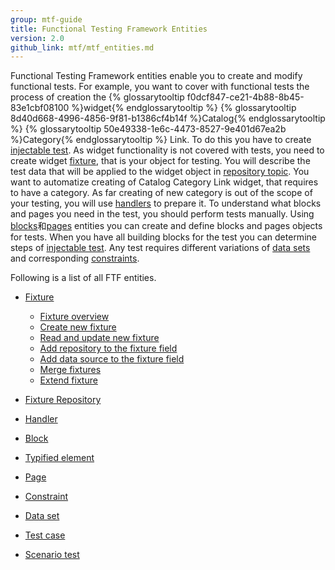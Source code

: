 ```yaml
---
group: mtf-guide
title: Functional Testing Framework Entities
version: 2.0
github_link: mtf/mtf_entities.md
---
```

Functional Testing Framework entities enable you to create and modify functional tests. 
For example, you want to cover with functional tests the process of creation the {% glossarytooltip f0dcf847-ce21-4b88-8b45-83e1cbf08100 %}widget{% endglossarytooltip %} {% glossarytooltip 8d40d668-4996-4856-9f81-b1386cf4b14f %}Catalog{% endglossarytooltip %} {% glossarytooltip 50e49338-1e6c-4473-8527-9e401d67ea2b %}Category{% endglossarytooltip %} Link.
To do this you have to create <a href="{{ page.baseurl }}/mtf/mtf_entities/mtf_testcase.html">injectable test</a>. As widget functionality is not covered with tests, you need to create widget <a href="{{ page.baseurl }}/mtf/mtf_entities/mtf_fixture.html">fixture</a>, that is your object for testing. You will describe the test data that will be applied to the widget object in <a href="{{ page.baseurl }}/mtf/mtf_entities/mtf_fixture-repo.html">repository topic</a>. You want to automatize creating of Catalog Category Link widget, that requires to have a category. As far creating of new category is out of the scope of your testing, you will use <a href="{{ page.baseurl }}/mtf/mtf_entities/mtf_handler.html">handlers</a> to prepare it. To understand what blocks and pages you need in the test, you should perform tests manually. Using <a href="{{ page.baseurl }}/mtf/mtf_entities/mtf_block.html">blocks</a>和<a href="{{ page.baseurl }}/mtf/mtf_entities/mtf_page.html">pages</a> entities you can create and define blocks and pages objects for tests. When you have all building blocks for the test you can determine steps of <a href="{{ page.baseurl }}/mtf/mtf_entities/mtf_testcase.html">injectable test</a>. Any test requires different variations of <a href="{{ page.baseurl }}/mtf/mtf_entities/mtf_dataset.html">data sets</a> and corresponding <a href="{{ page.baseurl }}/mtf/mtf_entities/mtf_constraint.html">constraints</a>. 

Following is a list of all FTF entities.

- <a href="{{ page.baseurl }}/mtf/mtf_entities/mtf_fixture.html">Fixture</a>
  - <a href="{{ page.baseurl }}/mtf/mtf_entities/mtf_fixture.html">Fixture overview</a>
  - <a href="{{ page.baseurl }}/mtf/mtf_entities/mtf_fixture.html#mtf_fixture_create">Create new fixture</a>
  - <a href="{{ page.baseurl }}/mtf/mtf_entities/mtf_fixture.html#mtf_fixture_read">Read and update new fixture</a>
  - <a href="{{ page.baseurl }}/mtf/mtf_entities/mtf_fixture.html#mtf_fixture_repositoy">Add repository to the fixture field</a>
  - <a href="{{ page.baseurl }}/mtf/mtf_entities/mtf_fixture.html#mtf_fixture_source">Add data source to the fixture field</a>
  - <a href="{{ page.baseurl }}/mtf/mtf_entities/mtf_fixture.html#mtf_fixture_merge">Merge fixtures</a>
  - <a href="{{ page.baseurl }}/mtf/mtf_entities/mtf_fixture.html#mtf_fixture_extend">Extend fixture</a>
  
  
- <a href="{{ page.baseurl }}/mtf/mtf_entities/mtf_fixture-repo.html">Fixture Repository</a>

- <a href="{{ page.baseurl }}/mtf/mtf_entities/mtf_handler.html">Handler</a>

- <a href="{{ page.baseurl }}/mtf/mtf_entities/mtf_block.html">Block</a>

- <a href="{{ page.baseurl }}/mtf/mtf_entities/mtf_typified-element.html">Typified element</a>

- <a href="{{ page.baseurl }}/mtf/mtf_entities/mtf_page.html">Page</a>

- <a href="{{ page.baseurl }}/mtf/mtf_entities/mtf_constraint.html">Constraint</a>

- <a href="{{ page.baseurl }}/mtf/mtf_entities/mtf_dataset.html">Data set</a>

- <a href="{{ page.baseurl }}/mtf/mtf_entities/mtf_testcase.html">Test case</a>

- <a href="{{ page.baseurl }}/mtf/mtf_entities/mtf_scenariotest.html">Scenario test</a>


